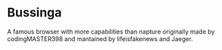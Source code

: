 # Bussinga
A famous browser with more capabilities than napture originally made by codingMASTER398 and mantained by lifeisfakenews and Jaeger.